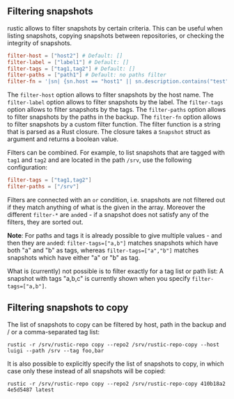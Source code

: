 ## Filtering snapshots

rustic allows to filter snapshots by certain criteria. This can be useful when
listing snapshots, copying snapshots between repositories, or checking the
integrity of snapshots.

```toml
filter-host = ["host2"] # Default: []
filter-label = ["label1"] # Default: []
filter-tags = ["tag1,tag2"] # Default: []
filter-paths = ["path1"] # Default: no paths filter
filter-fn = '|sn| {sn.host == "host1" || sn.description.contains("test")}' # Default: no filter function
```

The `filter-host` option allows to filter snapshots by the host name. The
`filter-label` option allows to filter snapshots by the label. The `filter-tags`
option allows to filter snapshots by the tags. The `filter-paths` option allows
to filter snapshots by the paths in the backup. The `filter-fn` option allows to
filter snapshots by a custom filter function. The filter function is a string
that is parsed as a Rust closure. The closure takes a `Snapshot` struct as
argument and returns a boolean value.

Filters can be combined. For example, to list snapshots that are tagged with
`tag1` and `tag2` and are located in the path `/srv`, use the following
configuration:

```toml
filter-tags = ["tag1,tag2"]
filter-paths = ["/srv"]
```

Filters are connected with an `or` condition, i.e. snapshots are not filtered
out if they match anything of what is the given in the array. Moreover the
different `filter-*` are `and`ed - if a snapshot does not satisfy any of the
filters, they are sorted out.

**Note**: For paths and tags it is already possible to give multiple values -
and then they are `and`ed: `filter-tags=["a,b"]` matches snapshots which have
both "a" and "b" as tags, whereas `filter-tags=["a","b"]` matches snapshots
which have either "a" or "b" as tag.

What is (currently) not possible is to filter exactly for a tag list or path
list: A snapshot with tags "a,b,c" is currently shown when you specify
`filter-tags=["a,b"]`.

## Filtering snapshots to copy

The list of snapshots to copy can be filtered by host, path in the backup and /
or a comma-separated tag list:

```console
rustic -r /srv/rustic-repo copy --repo2 /srv/rustic-repo-copy --host luigi --path /srv --tag foo,bar
```

It is also possible to explicitly specify the list of snapshots to copy, in
which case only these instead of all snapshots will be copied:

```console
rustic -r /srv/rustic-repo copy --repo2 /srv/rustic-repo-copy 410b18a2 4e5d5487 latest
```
